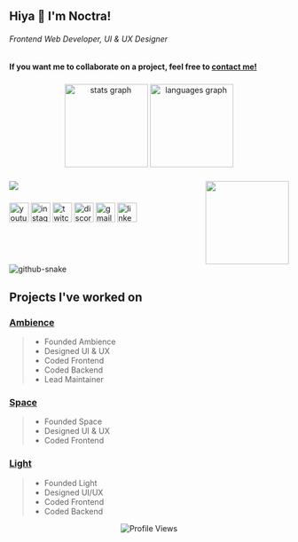 <h2 align="left">Hiya 👋 I'm Noctra!</h2>
<h6>Frontend Web Developer, UI & UX Designer</h6>

#### If you want me to collaborate on a project, feel free to [contact me!](https://discord.com/users/1184924189044506684)

###

<div align="center">
  <img src="https://github-readme-stats.vercel.app/api?username=xnoctra&hide_title=false&hide_rank=false&show_icons=true&include_all_commits=true&count_private=true&disable_animations=false&theme=dracula&locale=en&hide_border=false" height="150" alt="stats graph"  />
  <img src="https://github-readme-stats.vercel.app/api/top-langs?username=xnoctra&locale=en&hide_title=false&layout=compact&card_width=320&langs_count=5&theme=dracula&hide_border=false" height="150" alt="languages graph"  />
</div>

###

<img align="right" height="150" src="https://github.com/xnoctra.png"  />

###

<div align="left">
  <img src="https://skillicons.dev/icons?i=html,css,js,sass,tailwind,bootstrap,nodejs,npm,ruby,astro,vercel,netlify,cloudflare,vscode,github,figma,discord,sentry,arch,linux,md&perline=13" />
</div>

###

<div align="left">
  <img src="https://img.shields.io/static/v1?message=Youtube&logo=youtube&label=&color=FF0000&logoColor=white&labelColor=&style=for-the-badge" height="35" alt="youtube logo"  />
  <img src="https://img.shields.io/static/v1?message=Instagram&logo=instagram&label=&color=E4405F&logoColor=white&labelColor=&style=for-the-badge" height="35" alt="instagram logo"  />
  <img src="https://img.shields.io/static/v1?message=Twitch&logo=twitch&label=&color=9146FF&logoColor=white&labelColor=&style=for-the-badge" height="35" alt="twitch logo"  />
  <img src="https://img.shields.io/static/v1?message=Discord&logo=discord&label=&color=7289DA&logoColor=white&labelColor=&style=for-the-badge" height="35" alt="discord logo"  />
  <img src="https://img.shields.io/static/v1?message=Gmail&logo=gmail&label=&color=D14836&logoColor=white&labelColor=&style=for-the-badge" height="35" alt="gmail logo"  />
  <img src="https://img.shields.io/static/v1?message=LinkedIn&logo=linkedin&label=&color=0077B5&logoColor=white&labelColor=&style=for-the-badge" height="35" alt="linkedin logo"  />
</div>

###

<br clear="both">

<picture>
  <source media="(prefers-color-scheme: dark)" srcset="https://github.com/xnoctra/xnoctra/blob/output/github-snake-dark.svg" />
  <source media="(prefers-color-scheme: light)" srcset="https://github.com/xnoctra/xnoctra/blob/output/github-snake.svg" />
  <img alt="github-snake" src="https://github.com/xnoctra/xnoctra/blob/output/github-snake.svg" />
</picture>

<h2 align="left">Projects I've worked on</h2>

### [Ambience](https://github.com/xnoctra/Ambience)
> - Founded Ambience
> - Designed UI & UX
> - Coded Frontend
> - Coded Backend
> - Lead Maintainer

### [Space](https://github.com/NightProxy/Space)
> - Founded Space
> - Designed UI & UX
> - Coded Frontend

### [Light](https://github.com/LightUnblocker/Light)
> - Founded Light
> - Designed UI/UX
> - Coded Frontend
> - Coded Backend

<div align="center">
  <img
    src="https://komarev.com/ghpvc/?username=xnoctra5&color=979797&style=for-the-badge&label=Profile+Views"
    alt="Profile Views"
  />
</div>


###
